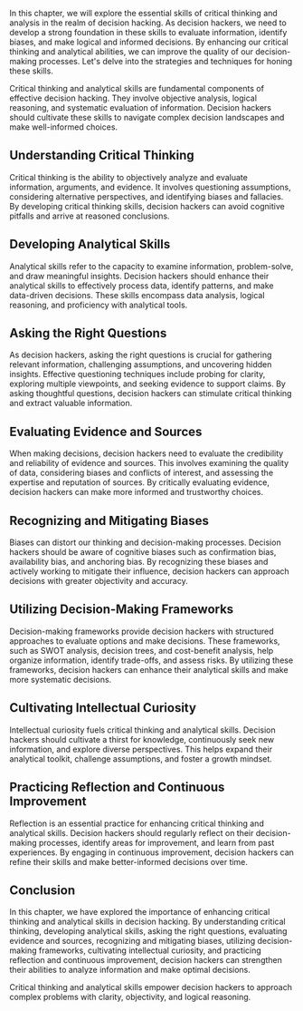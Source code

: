 
In this chapter, we will explore the essential skills of critical thinking and analysis in the realm of decision hacking. As decision hackers, we need to develop a strong foundation in these skills to evaluate information, identify biases, and make logical and informed decisions. By enhancing our critical thinking and analytical abilities, we can improve the quality of our decision-making processes. Let's delve into the strategies and techniques for honing these skills.

Critical thinking and analytical skills are fundamental components of effective decision hacking. They involve objective analysis, logical reasoning, and systematic evaluation of information. Decision hackers should cultivate these skills to navigate complex decision landscapes and make well-informed choices.

## Understanding Critical Thinking

Critical thinking is the ability to objectively analyze and evaluate information, arguments, and evidence. It involves questioning assumptions, considering alternative perspectives, and identifying biases and fallacies. By developing critical thinking skills, decision hackers can avoid cognitive pitfalls and arrive at reasoned conclusions.

## Developing Analytical Skills

Analytical skills refer to the capacity to examine information, problem-solve, and draw meaningful insights. Decision hackers should enhance their analytical skills to effectively process data, identify patterns, and make data-driven decisions. These skills encompass data analysis, logical reasoning, and proficiency with analytical tools.

## Asking the Right Questions

As decision hackers, asking the right questions is crucial for gathering relevant information, challenging assumptions, and uncovering hidden insights. Effective questioning techniques include probing for clarity, exploring multiple viewpoints, and seeking evidence to support claims. By asking thoughtful questions, decision hackers can stimulate critical thinking and extract valuable information.

## Evaluating Evidence and Sources

When making decisions, decision hackers need to evaluate the credibility and reliability of evidence and sources. This involves examining the quality of data, considering biases and conflicts of interest, and assessing the expertise and reputation of sources. By critically evaluating evidence, decision hackers can make more informed and trustworthy choices.

## Recognizing and Mitigating Biases

Biases can distort our thinking and decision-making processes. Decision hackers should be aware of cognitive biases such as confirmation bias, availability bias, and anchoring bias. By recognizing these biases and actively working to mitigate their influence, decision hackers can approach decisions with greater objectivity and accuracy.

## Utilizing Decision-Making Frameworks

Decision-making frameworks provide decision hackers with structured approaches to evaluate options and make decisions. These frameworks, such as SWOT analysis, decision trees, and cost-benefit analysis, help organize information, identify trade-offs, and assess risks. By utilizing these frameworks, decision hackers can enhance their analytical skills and make more systematic decisions.

## Cultivating Intellectual Curiosity

Intellectual curiosity fuels critical thinking and analytical skills. Decision hackers should cultivate a thirst for knowledge, continuously seek new information, and explore diverse perspectives. This helps expand their analytical toolkit, challenge assumptions, and foster a growth mindset.

## Practicing Reflection and Continuous Improvement

Reflection is an essential practice for enhancing critical thinking and analytical skills. Decision hackers should regularly reflect on their decision-making processes, identify areas for improvement, and learn from past experiences. By engaging in continuous improvement, decision hackers can refine their skills and make better-informed decisions over time.

Conclusion
----------

In this chapter, we have explored the importance of enhancing critical thinking and analytical skills in decision hacking. By understanding critical thinking, developing analytical skills, asking the right questions, evaluating evidence and sources, recognizing and mitigating biases, utilizing decision-making frameworks, cultivating intellectual curiosity, and practicing reflection and continuous improvement, decision hackers can strengthen their abilities to analyze information and make optimal decisions.

Critical thinking and analytical skills empower decision hackers to approach complex problems with clarity, objectivity, and logical reasoning.
